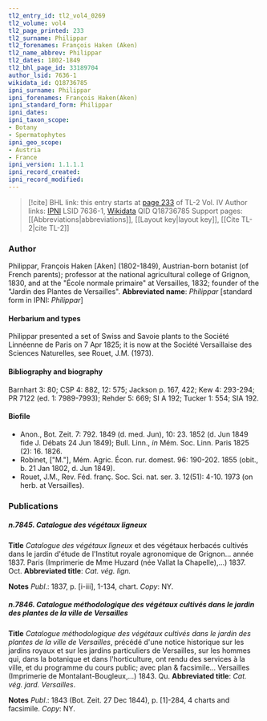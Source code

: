 ```yaml
---
tl2_entry_id: tl2_vol4_0269
tl2_volume: vol4
tl2_page_printed: 233
tl2_surname: Philippar
tl2_forenames: François Haken (Aken)
tl2_name_abbrev: Philippar
tl2_dates: 1802-1849
tl2_bhl_page_id: 33189704
author_lsid: 7636-1
wikidata_id: Q18736785
ipni_surname: Philippar
ipni_forenames: François Haken(Aken)
ipni_standard_form: Philippar
ipni_dates: 
ipni_taxon_scope: 
- Botany
- Spermatophytes
ipni_geo_scope: 
- Austria
- France
ipni_version: 1.1.1.1
ipni_record_created: 
ipni_record_modified:
---
```


> [!cite] BHL link: this entry starts at [page 233](https://www.biodiversitylibrary.org/page/33189704) of TL-2 Vol. IV
> Author links: [IPNI](https://www.ipni.org/a/7636-1) LSID 7636-1, [Wikidata](https://www.wikidata.org/wiki/Q18736785) QID Q18736785
> Support pages: [[Abbreviations|abbreviations]], [[Layout key|layout key]], [[Cite TL-2|cite TL-2]]

### Author

Philippar, François Haken \[Aken\] (1802-1849), Austrian-born botanist (of French parents); professor at the national agricultural college of Grignon, 1830, and at the "École normale primaire" at Versailles, 1832; founder of the "Jardin des Plantes de Versailles". 
**Abbreviated name**: *Philippar* \[standard form in IPNI: *Philippar*\]

#### Herbarium and types

Philippar presented a set of Swiss and Savoie plants to the Société Linnéenne de Paris on 7 Apr 1825; it is now at the Société Versaillaise des Sciences Naturelles, see Rouet, J.M. (1973).

#### Bibliography and biography

Barnhart 3: 80; CSP 4: 882, 12: 575; Jackson p. 167, 422; Kew 4: 293-294; PR 7122 (ed. 1: 7989-7993); Rehder 5: 669; SI A 192; Tucker 1: 554; SIA 192.

#### Biofile

- Anon., Bot. Zeit. 7: 792. 1849 (d. med. Jun), 10: 23. 1852 (d. Jun 1849 fide J. Débats 24 Jun 1849); Bull. Linn., *in* Mém. Soc. Linn. Paris 1825 (2): 16. 1826.
- Robinet, \["M."\], Mém. Agric. Écon. rur. domest. 96: 190-202. 1855 (obit., b. 21 Jan 1802, d. Jun 1849).
- Rouet, J.M., Rev. Féd. franç. Soc. Sci. nat. ser. 3. 12(51): 4-10. 1973 (on herb. at Versailles).

### Publications

##### n.7845. Catalogue des végétaux ligneux

**Title**
*Catalogue des végétaux ligneux* et des végétaux herbacés cultivés dans le jardin d'étude de l'Institut royale agronomique de Grignon... année 1837. Paris (Imprimerie de Mme Huzard (née Vallat la Chapelle),...) 1837. Oct.
**Abbreviated title**: *Cat. vég. lign.*

**Notes**
*Publ*.: 1837, p. \[i-iii\], 1-134, chart. *Copy*: NY.

##### n.7846. Catalogue méthodologique des végétaux cultivés dans le jardin des plantes de la ville de Versailles

**Title**
*Catalogue méthodologique des végétaux cultivés dans le jardin des plantes de la ville de Versailles*, précédé d'une notice historique sur les jardins royaux et sur les jardins particuliers de Versailles, sur les hommes qui, dans la botanique et dans l'horticulture, ont rendu des services à la ville, et du programme du cours public; avec plan & facsimile... Versailles (Imprimerie de Montalant-Bougleux,...) 1843. Qu.
**Abbreviated title**: *Cat. vég. jard. Versailles*.

**Notes**
*Publ*.: 1843 (Bot. Zeit. 27 Dec 1844), p. \[1\]-284, 4 charts and facsimile. *Copy*: NY.

